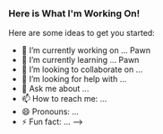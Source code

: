 ### Here is What I'm Working On!

Here are some ideas to get you started:

- 🔭 I’m currently working on ... Pawn
- 🌱 I’m currently learning ... Pawn
- 👯 I’m looking to collaborate on ...
- 🤔 I’m looking for help with ...
- 💬 Ask me about ...
- 📫 How to reach me: ...
- 😄 Pronouns: ...
- ⚡ Fun fact: ...
-->
